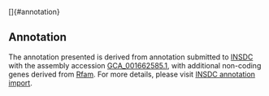 []{#annotation}

Annotation
----------

The annotation presented is derived from annotation submitted to
[INSDC](http://www.insdc.org) with the assembly accession
[GCA\_001662585.1](http://www.ebi.ac.uk/ena/data/view/GCA_001662585.1),
with additional non-coding genes derived from
[Rfam](http://rfam.xfam.org/). For more details, please visit [INSDC
annotation
import](http://ensemblgenomes.org/info/data/insdc_annotation).
